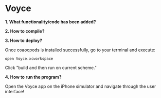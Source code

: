 # Voyce

<b> 1. What functionality/code has been added? </b>



<b> 2. How to compile? </b>



<b> 3. How to deploy? </b>

Once coaocpods is installed successfully, go to your terminal and execute: <pre><code>open Voyce.xcworkspace</code></pre> 
Click "build and then run on current scheme."

<b> 4. How to run the program? </b>

Open the Voyce app on the iPhone simulator and navigate through the user interface!
